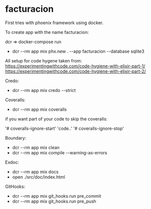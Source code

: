 # facturacion
First tries with phoenix framework using docker.

To create app with the name facturacion:

dcr => docker-compose run

* dcr --rm app mix phx.new . --app facturacion --database sqlite3

All setup for code hygene taken from: 
https://experimentingwithcode.com/code-hygiene-with-elixir-part-1/
https://experimentingwithcode.com/code-hygiene-with-elixir-part-2/

Credo:

* dcr --rm app mix credo --strict

Coveralls:

* dcr --rm app mix coveralls

if you want part of your code to skip the coveralls:

'# coveralls-ignore-start'
'code..'
'# coveralls-ignore-stop'

Boundary:

* dcr --rm app mix clean
* dcr --rm app mix compile --warning-as-errors

Exdoc:
* dcr --rm app mix docs
* open ./src/doc/index.html

GitHooks:
* dcr --rm app mix git_hooks.run pre_commit
* dcr --rm app mix git_hooks.run pre_push
